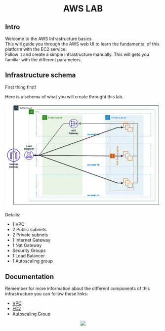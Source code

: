 <h1 style="font-weight: bold;" align="center">AWS LAB</h1>

<h2 style="font-weight: bold;">Intro</h2>

Welcome to the AWS Infrastructure basics.  
This will guide you through the AWS web UI to learn the fundamental of this platform with the EC2 service.  
Follow it and create a simple infrastructure manually. This will gets you familiar with the different parameters.

<h2 style="font-weight: bold;">Infrastructure schema</h2>

First thing first!  

Here is a schema of what you will create throught this lab.  

<div align="center"><img alt="" src="assets/schema/infra_schema.png" /></div>

Details:
- 1 VPC
- 2 Public subnets
- 2 Private subnets
- 1 Internet Gateway
- 1 Nat Gateway
- Security Groups
- 1 Load Balancer
- 1 Autoscaling group

<h2 style="font-weight: bold;">Documentation</h2>

Remember for more information about the different components of this infrastructure you can follow these links:

- [VPC](https://docs.aws.amazon.com/en_pv/vpc/latest/userguide/what-is-amazon-vpc.html)
- [EC2](https://docs.aws.amazon.com/en_pv/AWSEC2/latest/UserGuide/concepts.html)
- [Autoscaling Group](https://docs.aws.amazon.com/en_pv/autoscaling/plans/userguide/what-is-aws-auto-scaling.html)

<div align="center"><img src="https://media.giphy.com/media/7YBYTvX00Qi29fAUrV/giphy.gif" /></div>
